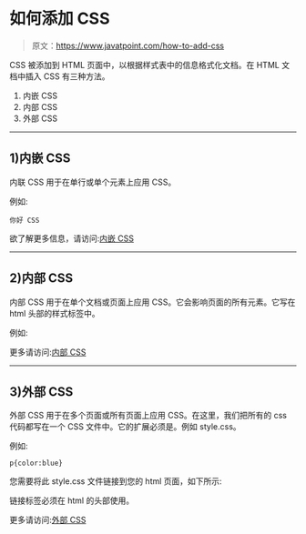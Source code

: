 # 如何添加 CSS

> 原文：<https://www.javatpoint.com/how-to-add-css>

CSS 被添加到 HTML 页面中，以根据样式表中的信息格式化文档。在 HTML 文档中插入 CSS 有三种方法。

1.  内嵌 CSS
2.  内部 CSS
3.  外部 CSS

* * *

## 1)内嵌 CSS

内联 CSS 用于在单行或单个元素上应用 CSS。

例如:

```
你好 CSS

```

欲了解更多信息，请访问:[内嵌 CSS](inline-css)

* * *

## 2)内部 CSS

内部 CSS 用于在单个文档或页面上应用 CSS。它会影响页面的所有元素。它写在 html 头部的样式标签中。

例如:

更多请访问:[内部 CSS](internal-css)

* * *

## 3)外部 CSS

外部 CSS 用于在多个页面或所有页面上应用 CSS。在这里，我们把所有的 css 代码都写在一个 CSS 文件中。它的扩展必须是。例如 style.css。

例如:

```
p{color:blue}

```

您需要将此 style.css 文件链接到您的 html 页面，如下所示:

链接标签必须在 html 的头部使用。

更多请访问:[外部 CSS](external-css)